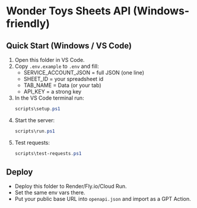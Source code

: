 # Wonder Toys Sheets API (Windows-friendly)

## Quick Start (Windows / VS Code)
1) Open this folder in VS Code.
2) Copy `.env.example` to `.env` and fill:
   - SERVICE_ACCOUNT_JSON = full JSON (one line)
   - SHEET_ID = your spreadsheet id
   - TAB_NAME = Data (or your tab)
   - API_KEY = a strong key
3) In the VS Code terminal run:
   ```powershell
   scripts\setup.ps1
   ```
4) Start the server:
   ```powershell
   scripts\run.ps1
   ```
5) Test requests:
   ```powershell
   scripts\test-requests.ps1
   ```

## Deploy
- Deploy this folder to Render/Fly.io/Cloud Run.
- Set the same env vars there.
- Put your public base URL into `openapi.json` and import as a GPT Action.
